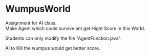 WumpusWorld
=====

Assignment for AI class.  
Make Agent which could survive ant get Hight Score in this World.

Students can only modify the file "AgentFunction.java".

AI to Kill the wumpus would get better score.

